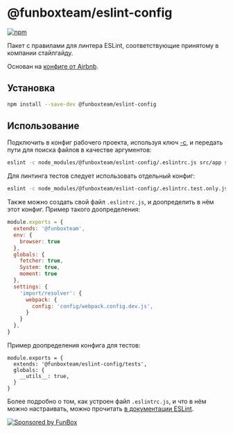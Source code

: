 # @funboxteam/eslint-config

[![npm](https://img.shields.io/npm/v/@funboxteam/eslint-config.svg)](https://www.npmjs.com/package/@funboxteam/eslint-config)

Пакет с правилами для линтера ESLint, соответствующие принятому в компании стайлгайду.

Основан на [конфиге от Airbnb](https://github.com/airbnb/javascript).

## Установка

```bash
npm install --save-dev @funboxteam/eslint-config
```

## Использование

Подключить в конфиг рабочего проекта, используя ключ [-c](http://eslint.org/docs/user-guide/command-line-interface#-c---config), 
и передать пути для поиска файлов в качестве аргументов:

```sh
eslint -c node_modules/@funboxteam/eslint-config/.eslintrc.js src/app src/sandbox
```

Для линтинга тестов следует использовать отдельный конфиг:

```sh 
eslint -c node_modules/@funboxteam/eslint-config/.eslintrc.test.only.js src/tests
```

Также можно создать свой файл `.eslintrc.js`, и доопределить в нём этот конфиг. 
Пример такого доопределения: 

```js
module.exports = {
  extends: '@funboxteam',
  env: {
    browser: true
  },
  globals: {
    fetcher: true,
    System: true,
    moment: true
  },
  settings: {
    'import/resolver': {
      webpack: {
        config: 'config/webpack.config.dev.js',
      }
    }
  },
}
```  

Пример доопределения конфига для тестов:

```
module.exports = {
  extends: '@funboxteam/eslint-config/tests',
  globals: {
    __utils__: true,
  }
}
``` 

Более подробно о том, как устроен файл `.eslintrc.js`, 
и что в нём можно настраивать, можно прочитать [в документации ESLint](https://eslint.org/docs/user-guide/configuring).

[![Sponsored by FunBox](https://funbox.ru/badges/sponsored_by_funbox_centered.svg)](https://funbox.ru)
